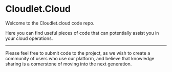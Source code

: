 # Cloudlet.Cloud

Welcome to the Cloudlet.cloud code repo.

Here you can find useful pieces of code that can potentially assist you in your cloud operations.

- - -

Please feel free to submit code to the project, as we wish to create a community of users who use our platform, and believe that knowledge sharing is a cornerstone of moving into the next generation.

